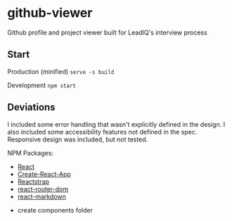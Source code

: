 # github-viewer

Github profile and project viewer built for LeadIQ's interview process

## Start

Production (minified)
`serve -s build`

Development
`npm start`

## Deviations

I included some error handling that wasn't explicitly defined in the design. I also included some accessibility features not defined in the spec. Responsive design was included, but not tested.

NPM Packages:

-   [React](https://reactjs.org/)
-   [Create-React-App](https://github.com/facebook/create-react-app)
-   [Reactstrap](https://reactstrap.github.io/)
-   [react-router-dom](https://www.npmjs.com/package/react-router-dom)
-   [react-markdown](https://github.com/rexxars/react-markdown)

*   create components folder

